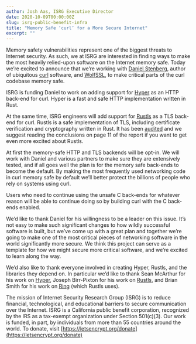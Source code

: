 ```yaml
---
author: Josh Aas, ISRG Executive Director
date: 2020-10-09T00:00:00Z
slug: isrg-public-benefit-infra
title: "Memory Safe ‘curl’ for a More Secure Internet"
excerpt: ""
---
```


Memory safety vulnerabilities represent one of the biggest threats to Internet security. As such, we at ISRG are interested in finding ways to make the most heavily relied-upon software on the Internet memory safe. Today we’re excited to announce that we’re working with [Daniel Stenberg](https://daniel.haxx.se/), author of ubiquitous [curl](https://curl.haxx.se/) software, and [WolfSSL](https://www.wolfssl.com/), to make critical parts of the curl codebase memory safe.

ISRG is funding Daniel to work on adding support for [Hyper](https://hyper.rs/) as an HTTP back-end for curl. Hyper is a fast and safe HTTP implementation written in Rust.

At the same time, ISRG engineers will add support for [Rustls](https://github.com/ctz/rustls) as a TLS back-end for curl. Rustls is a safe implementation of TLS, including certificate verification and cryptography written in Rust. It has been [audited](https://github.com/ctz/rustls/blob/main/audit/TLS-01-report.pdf) and we suggest reading the conclusions on page 11 of the report if you want to get even more excited about Rustls.

At first the memory-safe HTTP and TLS backends will be opt-in. We will work with Daniel and  various partners to make sure they are extensively tested, and if all goes well the plan is for the memory safe back-ends to become the default. By making the most frequently used networking code in curl memory safe by default we’ll better protect the billions of people who rely on systems using curl.

Users who need to continue using the unsafe C back-ends for whatever reason will be able to continue doing so by building curl with the C back-ends enabled.

We’d like to thank Daniel for his willingness to be a leader on this issue. It’s not easy to make such significant changes to how wildly successful software is built, but we’ve come up with a great plan and together we’re going to make one of the most critical pieces of networking software in the world significantly more secure. We think this project can serve as a template for how we might secure more critical software, and we’re excited to learn along the way.

We’d also like to thank everyone involved in creating Hyper, Rustls, and the libraries they depend on. In particular we’d like to thank Sean McArthur for his work on [Hyper](https://hyper.rs/), Joseph Birr-Pixton for his work on [Rustls](https://github.com/ctz/rustls), and Brian Smith for his work on [Ring](https://github.com/briansmith/ring) (which Rustls uses).

The mission of Internet Security Research Group (ISRG) is to reduce financial, technological, and educational barriers to secure communication over the Internet. ISRG is a California public benefit corporation, recognized by the IRS as a tax-exempt organization under Section 501(c)(3). Our work is funded, in part, by individuals from more than 55 countries around the world. To donate, visit [https://letsencrypt.org/donate](https://letsencrypt.org/donate)
